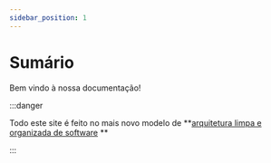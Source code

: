 ```yaml
---
sidebar_position: 1
---
```


# Sumário 

Bem vindo à nossa documentação!

:::danger

Todo este site é feito no mais novo modelo de **[arquitetura limpa e organizada de software](https://gohorse.com.br/extreme-go-horse-xgh/) **

:::